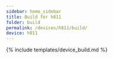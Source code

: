 ```yaml
---
sidebar: home_sidebar
title: Build for h811
folder: build
permalink: /devices/h811/build/
device: h811
---
```

{% include templates/device_build.md %}
